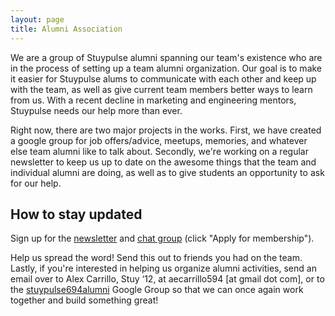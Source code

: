 ```yaml
---
layout: page
title: Alumni Association
---
```

We are a group of Stuypulse alumni spanning our team's existence who are in the process of setting up a team alumni organization.  Our goal is to make it easier for Stuypulse alums to communicate with each other and keep up with the team, as well as give current team members better ways to learn from us. With a recent decline in marketing and engineering mentors, Stuypulse needs our help more than ever.

Right now, there are two major projects in the works.  First, we have created a google group for job offers/advice, meetups, memories, and whatever else team alumni like to talk about.  Secondly, we're working on a regular newsletter to keep us up to date on the awesome things that the team and individual alumni are doing, as well as to give students an opportunity to ask for our help.

## How to stay updated
Sign up for the [newsletter](https://docs.google.com/forms/d/1ibxnPmwnTsjxcc138j-ikK4j8tiUejuMw_92FX4x2Ak/viewform) and [chat group](https://groups.google.com/forum/?hl=en#!forum/stuypulse694alumni) (click "Apply for membership").

Help us spread the word! Send this out to friends you had on the team.  Lastly, if you're interested in helping us organize alumni activities, send an email over to Alex Carrillo, Stuy ‘12, at aecarrillo594 \[at gmail dot com\], or to the [stuypulse694alumni](https://groups.google.com/forum/?hl=en#!forum/stuypulse694alumni) Google Group so that we can once again work together and build something great!
